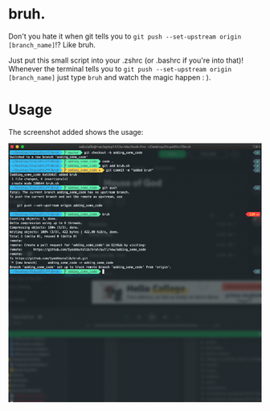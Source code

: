 # bruh.
Don't you hate it when git tells you to `git push --set-upstream origin [branch_name]`!? Like bruh.

Just put this small script into your .zshrc (or .bashrc if you're into that)! Whenever the terminal tells you to `git push --set-upstream origin [branch_name]` just type  `bruh` and watch the magic happen : ).

# Usage
The screenshot added shows the usage:

![Screenshot of Terminal](https://raw.githubusercontent.com/SyedAbutalib/bruh/master/screenshot.png)
